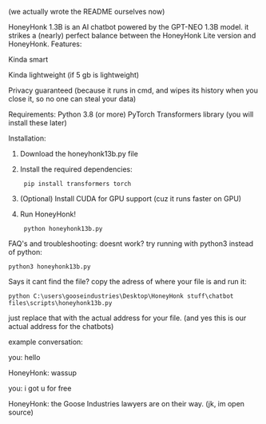 (we actually wrote the README ourselves now)

HoneyHonk 1.3B is an AI chatbot powered by the GPT-NEO 1.3B model. it strikes a (nearly) perfect balance between the HoneyHonk Lite version and HoneyHonk.
Features:

Kinda smart

Kinda lightweight (if 5 gb is lightweight)

Privacy guaranteed (because it runs in cmd, and wipes its history when you close it, so no one can steal your data)

Requirements:
Python 3.8 (or more)
PyTorch
Transformers library
(you will install these later)

Installation:
1. Download the honeyhonk13b.py file
2. Install the required dependencies:
   
        pip install transformers torch
  
4. (Optional) Install CUDA for GPU support (cuz it runs faster on GPU)
   
5. Run HoneyHonk!

        python honeyhonk13b.py

FAQ's and troubleshooting:
doesnt work? try running with python3 instead of python:

    python3 honeyhonk13b.py

Says it cant find the file? copy the adress of where your file is and run it:

    python C:\users\gooseindustries\Desktop\HoneyHonk stuff\chatbot files\scripts\honeyhonk13b.py 

just replace that with the actual address for your file.
(and yes this is our actual address for the chatbots)

example conversation:

you: hello

HoneyHonk: wassup

you: i got u for free

HoneyHonk: the Goose Industries lawyers are on their way. (jk, im open source)


